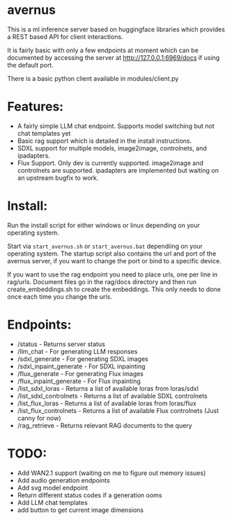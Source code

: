 # avernus

This is a ml inference server based on huggingface libraries which provides a REST based API for client interactions.

It is fairly basic with only a few endpoints at moment which can be documented by accessing the server at http://127.0.0.1:6969/docs if using the default port.

There is a basic python client available in modules/client.py

# Features:

- A fairly simple LLM chat endpoint. Supports model switching but not chat templates yet
- Basic rag support which is detailed in the install instructions.
- SDXL support for multiple models, image2image, controlnets, and ipadapters.
- Flux Support. Only dev is currently supported. image2image and controlnets are supported. ipadapters are implemented but waiting on an upstream bugfix to work.

# Install:
Run the install script for either windows or linux depending on your operating system.

Start via `start_avernus.sh` or `start_avernus.bat` dependiing on your operating system. The startup script also contains the url and port of the avernus server, if you want to change the port or bind to a specific device.

If you want to use the rag endpoint you need to place urls, one per line in rag/urls. Document files go in the rag/docs directory and then run create_embeddings.sh to create the embeddings. This only needs to done once each time you change the urls.

# Endpoints:

- /status - Returns server status
- /llm_chat - For generating LLM responses
- /sdxl_generate - For generating SDXL images
- /sdxl_inpaint_generate - For SDXL inpainting
- /flux_generate - For generating Flux images
- /flux_inpaint_generate - For Flux inpainting
- /list_sdxl_loras - Returns a list of available loras from loras/sdxl
- /list_sdxl_controlnets - Returns a list of available SDXL controlnets
- /list_flux_loras - Returns a list of available loras from loras/flux
- /list_flux_controlnets - Returns a list of available Flux controlnets (Just canny for now)
- /rag_retrieve - Returns relevant RAG documents to the query

# TODO:

- Add WAN2.1 support (waiting on me to figure out memory issues)
- Add audio generation endpoints
- Add svg model endpoint
- Return different status codes if a generation ooms
- Add LLM chat templates
- add button to get current image dimensions

